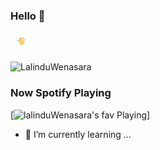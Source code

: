 ### Hello 👋


<img src="https://github.com/LalinduWenasara/LalinduWenasara/blob/main/wave.gif" width="30px">



![LalinduWenasara](https://github-readme-stats.vercel.app/api?username=LalinduWenasara&count_private=true&hide=stars&include_all_commits=true&line_height=24&show_icons=true&theme=algolia)












### Now Spotify Playing 
[<img src="https://now-playing-codestackr.vercel.app/api/spotify-playing" alt="lalinduWenasara's fav  Playing" width="350" />]

- 🌱 I’m currently learning ...

